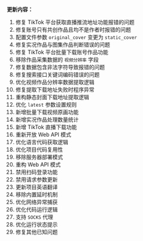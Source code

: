 **更新内容：**

1. 修复 TikTok 平台获取直播推流地址功能报错的问题
2. 修复账号只有共创作品且均不是作者时报错的问题
3. 配置文件参数 `original_cover` 变更为 `static_cover`
4. 修复实况作品与图集作品判断错误的问题
5. 修复 TikTok 平台批量下载账号作品功能
6. 移除作品采集数据的 `视频分辨率` 字段
7. 修复数据包含非法字符导致报错的问题
8. 修复搜索接口关键词编码错误的问题
9. 优化视频作品分辨率数据提取逻辑
10. 修复提取下载地址失败时程序异常
11. 重构静态封面下载地址提取逻辑
12. 优化 `latest` 参数设置规则
13. 新增批量下载视频原画功能
14. 新增实况作品处理数量统计
15. 新增 TikTok 直播下载功能
16. 重新开放 Web API 模式
17. 优化语言代码获取逻辑
18. 优化项目代码复用性
19. 移除服务器部署模式
20. 重构 Web API 模式
21. 禁用扫码登录功能
22. 禁用请求参数更新
23. 更新项目英语翻译
24. 移除内置延时机制
25. 优化网络异常捕获
26. 优化代码运行逻辑
27. 支持 `SOCKS` 代理
28. 优化运行状态提示
29. 修复其他已知问题
